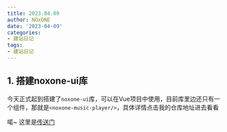 ```yaml
---
title: 2023.04.09
author: NOxONE
date: '2023-04-09'
categories:
- 建站日记
tags:
- 建站日记
---
```


## 1. 搭建noxone-ui库
今天正式起到搭建了`noxone-ui`库，可以在Vue项目中使用，目前库里边还只有一个组件，那就是`<noxone-music-player/>`，具体详情点击我的仓库地址进去看看

喏~ 这里是[传送门](https://github.com/Dragon-chen777/noxone-ui)
